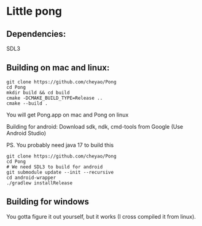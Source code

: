 # Little pong

## Dependencies:
SDL3


## Building on mac and linux:

```
git clone https://github.com/cheyao/Pong
cd Pong
mkdir build && cd build
cmake -DCMAKE_BUILD_TYPE=Release ..
cmake --build .
```
You will get Pong.app on mac and Pong on linux

Building for android:
Download sdk, ndk, cmd-tools from Google (Use Android Studio)

PS. You probably need java 17 to build this
```
git clone https://github.com/cheyao/Pong
cd Pong
# We need SDL3 to build for android
git submodule update --init --recursive
cd android-wrapper 
./gradlew installRelease
```

## Building for windows
You gotta figure it out yourself, but it works (I cross compiled it from linux).


